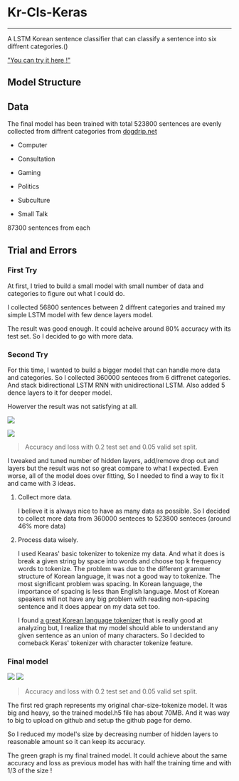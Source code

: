 
# Kr-Cls-Keras #

----------

A LSTM Korean sentence classifier that can classify a sentence into six diffrent categories.()

["You can try it here !"](https://hyunr.github.io/kr-cls-keras/ "https://hyunr.github.io/kr-cls-keras/")
## Model Structure ##

## Data ##
The final model has been trained with total 523800 sentences are evenly collected from diffrent categories from [dogdrip.net](https://www.dogdrip.net/)

- Computer

- Consultation

- Gaming

- Politics

- Subculture

- Small Talk

87300 sentences from each   

## Trial and Errors ##
### First Try ###
At first, I tried to build a small model with small number of data and categories to figure out what I could do.

I collected 56800 sentences between 2 diffrent categories and trained my simple LSTM model with few dence layers model.

The result was good enough. It could acheive around 80% accuracy with its test set. So I decided to go with more data.


### Second Try ###
For this time, I wanted to build a bigger model that can handle more data and categories. So I collected 360000 senteces from 6 diffrenet categories. And stack bidirectional LSTM RNN with unidirectional LSTM.
Also added 5 dence layers to it for deeper model.

Howerver the result was not satisfying at all. 

![](https://cdn.discordapp.com/attachments/417472445969203202/492411659260919840/2nd_try.PNG)

![](https://cdn.discordapp.com/attachments/417472445969203202/492412611644751893/2nd_try_los.PNG)

> Accuracy and loss with 0.2 test set and 0.05 valid set split.	
 
I tweaked and tuned number of hidden layers, add/remove drop out and layers but the result was not so great compare to what I expected. Even worse, all of the model does over fitting, So I needed to find a way to fix it and came with 3 ideas.

1. Collect more data.

	I believe it is always nice to have as many data as possible.
	So I decided to collect more data from 360000 senteces to 523800 senteces (around 46% more data)

2. Process data wisely.
	
	I used Kearas' basic tokenizer to tokenize my data. And what it does is break a given string by space into words and choose top k frequency words to tokenize. The problem was due to the different grammer structure of Korean language, it was not a good way to tokenize. The most significant problem was spacing. In Korean language, the importance of spacing is less than English language. Most of Korean speakers will not have any big problem with reading non-spacing sentence and it does appear on my data set too.
	
	I found [a great Korean language tokenizer](https://github.com/open-korean-text/open-korean-text) that is really good at analyzing but, I realize that my model should able to understand any given sentence as an union of many characters. So I decided to comeback Keras' tokenizer with character tokenize feature.

### Final model ###

![](https://cdn.discordapp.com/attachments/417472445969203202/492418675870269451/final_model.PNG)
![](https://cdn.discordapp.com/attachments/417472445969203202/492418688700514355/final_loss.PNG)
> Accuracy and loss with 0.2 test set and 0.05 valid set split.	

The first red graph represents my original char-size-tokenize model.
It was big and heavy, so the trained model.h5 file has about 70MB.
And it was way to big to upload on github and setup the github page for demo.

So I reduced my model's size by decreasing number of hidden layers to reasonable amount so it can keep its accuracy.

The green graph is my final trained model. It could achieve about the same accuracy and loss as previous model has with half the training time and with 1/3 of the size !
